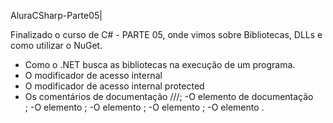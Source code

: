 AluraCSharp-Parte05|

Finalizado o curso de C# - PARTE 05, onde vimos sobre Bibliotecas, DLLs e como utilizar o NuGet.

- Como o .NET busca as bibliotecas na execução de um programa.
- O modificador de acesso internal
- O modificador de acesso internal protected
- Os comentários de documentação ///;
-O elemento de documentação <summary/>;
-O elemento <param/>;
-O elemento <paramref/>;
-O elemento <exception/>;
-O elemento <see/>.
